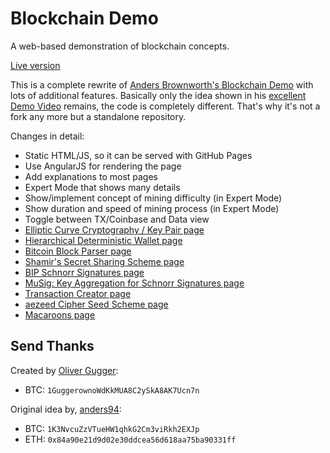 # Blockchain Demo
A web-based demonstration of blockchain concepts.

[Live version](https://guggero.github.io/blockchain-demo/)

This is a complete rewrite of [Anders Brownworth's Blockchain Demo](https://github.com/anders94/blockchain-demo) with
lots of additional features.
Basically only the idea shown in his [excellent Demo Video](https://www.youtube.com/watch?v=_160oMzblY8) remains,
the code is completely different. That's why it's not a fork any more but a standalone repository.

Changes in detail:
* Static HTML/JS, so it can be served with GitHub Pages
* Use AngularJS for rendering the page
* Add explanations to most pages
* Expert Mode that shows many details
* Show/implement concept of mining difficulty (in Expert Mode)
* Show duration and speed of mining process (in Expert Mode)
* Toggle between TX/Coinbase and Data view
* [Elliptic Curve Cryptography / Key Pair page](https://guggero.github.io/blockchain-demo/#!/ecc)
* [Hierarchical Deterministic Wallet page](https://guggero.github.io/blockchain-demo/#!/hd-wallet)
* [Bitcoin Block Parser page](https://guggero.github.io/blockchain-demo/#!/bitcoin-block)
* [Shamir's Secret Sharing Scheme page](https://guggero.github.io/blockchain-demo/#!/shamir-secret-sharing)
* [BIP Schnorr Signatures page](https://guggero.github.io/blockchain-demo/#!/schnorr)
* [MuSig: Key Aggregation for Schnorr Signatures page](https://guggero.github.io/blockchain-demo/#!/mu-sig)
* [Transaction Creator page](https://guggero.github.io/blockchain-demo/#!/transaction-creator)
* [aezeed Cipher Seed Scheme page](https://guggero.github.io/blockchain-demo/#!/aezeed)
* [Macaroons page](https://guggero.github.io/blockchain-demo/#!/macaroon)

## Send Thanks

Created by [Oliver Gugger](https://github.com/guggero):
* BTC: `1GuggerownoWdKkMUA8C2ySkA8AK7Ucn7n`

Original idea by, [anders94](https://github.com/anders94):
* BTC: `1K3NvcuZzVTueHW1qhkG2Cm3viRkh2EXJp`
* ETH: `0x84a90e21d9d02e30ddcea56d618aa75ba90331ff`

